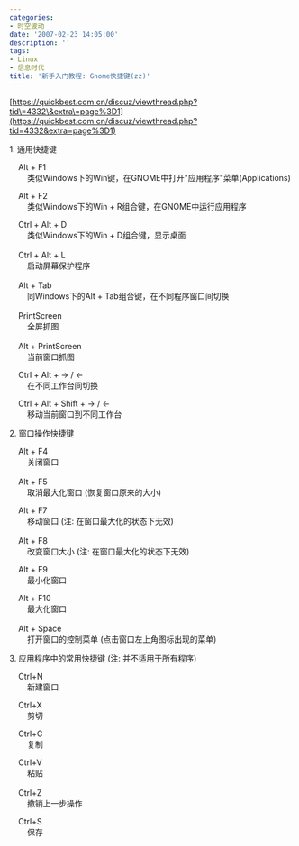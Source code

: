 ```yaml
---
categories:
- 时空波动
date: '2007-02-23 14:05:00'
description: ''
tags:
- Linux
- 信息时代
title: '新手入门教程: Gnome快捷键(zz)'
---
```

[https://quickbest.com.cn/discuz/viewthread.php?tid\=4332\&extra\=page%3D1](https://quickbest.com.cn/discuz/viewthread.php?tid=4332&extra=page%3D1)  
  
1\. 通用快捷键  
  
    Alt \+ F1  
        类似Windows下的Win键，在GNOME中打开"应用程序"菜单(Applications)  
  
    Alt \+ F2  
        类似Windows下的Win \+ R组合键，在GNOME中运行应用程序  
  
    Ctrl \+ Alt \+ D  
        类似Windows下的Win \+ D组合键，显示桌面  
          
    Ctrl \+ Alt \+ L  
        启动屏幕保护程序  
          
    Alt \+ Tab  
        同Windows下的Alt \+ Tab组合键，在不同程序窗口间切换  
          
    PrintScreen  
        全屏抓图  
          
    Alt \+ PrintScreen  
        当前窗口抓图  
  
    Ctrl \+ Alt \+ → / ←  
        在不同工作台间切换  
  
    Ctrl \+ Alt \+ Shift \+ → / ←  
        移动当前窗口到不同工作台  
  
2\. 窗口操作快捷键  
  
    Alt \+ F4  
        关闭窗口  
          
    Alt \+ F5  
        取消最大化窗口 (恢复窗口原来的大小)  
  
    Alt \+ F7  
        移动窗口 (注: 在窗口最大化的状态下无效)  
          
    Alt \+ F8  
        改变窗口大小 (注: 在窗口最大化的状态下无效)  
  
    Alt \+ F9  
        最小化窗口  
  
    Alt \+ F10  
        最大化窗口  
          
    Alt \+ Space  
        打开窗口的控制菜单 (点击窗口左上角图标出现的菜单)  
  
3\. 应用程序中的常用快捷键 (注: 并不适用于所有程序)  
  
    Ctrl\+N  
        新建窗口  
  
    Ctrl\+X  
        剪切  
  
    Ctrl\+C  
        复制  
  
    Ctrl\+V  
        粘贴  
          
    Ctrl\+Z  
        撤销上一步操作  
  
    Ctrl\+S  
        保存